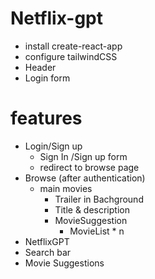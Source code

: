 # Netflix-gpt
- install create-react-app
- configure tailwindCSS
- Header
- Login form

# features
- Login/Sign up
  - Sign In /Sign up form
  - redirect to browse page
- Browse (after authentication)
  - main movies
    - Trailer in Bachground
    - Title & description
    - MovieSuggestion
      - MovieList * n
- NetflixGPT 
 - Search bar
 - Movie Suggestions        